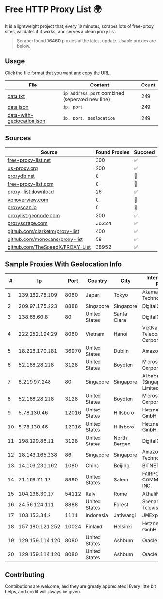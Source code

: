 
# Free HTTP Proxy List 🌍

It is a lightweight project that, every 10 minutes, scrapes lots of free-proxy sites, validates if it works, and serves a clean proxy list.


> Scraper found **76460** proxies at the latest update. Usable proxies are below.

## Usage

Click the file format that you want and copy the URL.


|File|Content|Count|
|----|-------|-----|
|[data.txt](https://raw.githubusercontent.com/themiralay/Proxy-List-World/master/data.txt)|`ip_address:port` combined (seperated new line)|249|
|[data.json](https://raw.githubusercontent.com/themiralay/Proxy-List-World/master/data.json)|`ip, port`|249|
|[data-with-geolocation.json](https://raw.githubusercontent.com/themiralay/Proxy-List-World/master/data-with-geolocation.json)|`ip, port, geolocation`|249|

## Sources

|Source|Found Proxies|Succeed|
|------|-------------|-------|
|[free-proxy-list.net](https://free-proxy-list.net)|300|✅|
|[us-proxy.org](https://www.us-proxy.org)|200|✅|
|[proxydb.net](http://proxydb.net)|0|🚫|
|[free-proxy-list.com](https://free-proxy-list.com/?page=&port=&type%5B%5D=http&type%5B%5D=https&up_time=0&search=Search)|0|🚫|
|[proxy-list.download](https://www.proxy-list.download/HTTP)|26|✅|
|[vpnoverview.com](https://vpnoverview.com/privacy/anonymous-browsing/free-proxy-servers)|0|🚫|
|[proxyscan.io](https://www.proxyscan.io)|0|🚫|
|[proxylist.geonode.com](https://proxylist.geonode.com/api/proxy-list?limit=300&page=1&sort_by=lastChecked&sort_type=desc&protocols=http,https)|300|✅|
|[proxyscrape.com](https://api.proxyscrape.com/v2/?request=displayproxies&protocol=http&timeout=10000&country=all&ssl=all&anonymity=all)|36224|✅|
|[github.com/clarketm/proxy-list](https://raw.githubusercontent.com/clarketm/proxy-list/master/proxy-list-raw.txt)|400|✅|
|[github.com/monosans/proxy-list](https://raw.githubusercontent.com/monosans/proxy-list/main/proxies/http.txt)|58|✅|
|[github.com/TheSpeedX/PROXY-List](https://raw.githubusercontent.com/TheSpeedX/PROXY-List/master/http.txt)|38952|✅|


## Sample Proxies With Geolocation Info

|#|Ip|Port|Country|City|Internet Service Provider|
|-|--|----|-------|----|-------------------------|
|1|139.162.78.109|8080|Japan|Tokyo|Akamai Technologies, Inc.|
|2|209.97.175.223|8888|Singapore|Singapore|DigitalOcean, LLC|
|3|138.68.60.8|80|United States|Santa Clara|DigitalOcean, LLC|
|4|222.252.194.29|8080|Vietnam|Hanoi|VietNam Post and Telecom Corporation|
|5|18.226.170.181|36970|United States|Dublin|Amazon.com, Inc.|
|6|52.188.28.218|3128|United States|Boydton|Microsoft Corporation|
|7|8.219.97.248|80|Singapore|Singapore|Alibaba Cloud (Singapore) Private Limited|
|8|52.188.28.218|3128|United States|Boydton|Microsoft Corporation|
|9|5.78.130.46|12016|United States|Hillsboro|Hetzner Online GmbH|
|10|5.78.130.46|12016|United States|Hillsboro|Hetzner Online GmbH|
|11|198.199.86.11|3128|United States|North Bergen|DigitalOcean, LLC|
|12|18.143.165.238|86|Singapore|Singapore|Amazon Technologies Inc.|
|13|14.103.231.162|1080|China|Beijing|BITNET|
|14|71.168.71.12|8890|United States|Salem|FAIRPOINT COMMUNICATIONS, INC.|
|15|104.238.30.17|54112|Italy|Rome|AkhaliNet LLC|
|16|24.56.124.111|8888|United States|Forest|Shenandoah Cable Television LLC|
|17|103.153.34.2|1111|Indonesia|Jatiwangi|JMExpress|
|18|157.180.121.252|10024|Finland|Helsinki|Hetzner Online GmbH|
|19|129.159.114.120|8080|United States|Ashburn|Oracle Corporation|
|20|129.159.114.120|8080|United States|Ashburn|Oracle Corporation|



## Contributing

Contributions are welcome, and they are greatly appreciated! Every
little bit helps, and credit will always be given.

